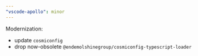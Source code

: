 ```yaml
---
"vscode-apollo": minor
---
```


Modernization:

- update `cosmiconfig`
- drop now-obsolete `@endemolshinegroup/cosmiconfig-typescript-loader`
